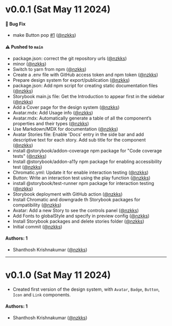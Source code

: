 # v0.0.1 (Sat May 11 2024)

#### 🐛 Bug Fix

- make Button pop [#1](https://github.com/nzkks/react-storybook-design-system/pull/1) ([@nzkks](https://github.com/nzkks))

#### ⚠️ Pushed to `main`

- package.json: correct the git repository urls ([@nzkks](https://github.com/nzkks))
- minor ([@nzkks](https://github.com/nzkks))
- Switch to yarn from npm ([@nzkks](https://github.com/nzkks))
- Create a .env file with GitHub access token and npm token ([@nzkks](https://github.com/nzkks))
- Prepare design system for export/publication ([@nzkks](https://github.com/nzkks))
- package.json: Add npm script for creating static documentation files ([@nzkks](https://github.com/nzkks))
- Storybook main.js file: Get the Introduction to appear first in the sidebar ([@nzkks](https://github.com/nzkks))
- Add a Cover page for the design system ([@nzkks](https://github.com/nzkks))
- Avatar.mdx: Add Usage info ([@nzkks](https://github.com/nzkks))
- Avatar.mdx: Automatically generate a table of all the component’s properties and their types ([@nzkks](https://github.com/nzkks))
- Use Markdown/MDX for documentation ([@nzkks](https://github.com/nzkks))
- Avatar Stories file: Enable 'Docs' entry in the side bar and add descriptive text for each story. Add sub title for the component ([@nzkks](https://github.com/nzkks))
- install @storybook/addon-coverage npm package for "Code coverage tests" ([@nzkks](https://github.com/nzkks))
- Install @storybook/addon-a11y npm package for enabling accessibility test ([@nzkks](https://github.com/nzkks))
- Chromatic.yml: Update it for enable interaction testing ([@nzkks](https://github.com/nzkks))
- Button: Write an interaction test using the play function ([@nzkks](https://github.com/nzkks))
- install @storybook/test-runner npm package for interaction testing ([@nzkks](https://github.com/nzkks))
- Storybook deployment with GitHub action ([@nzkks](https://github.com/nzkks))
- Install Chromatic and downgrade th Storybook packages for compatibility ([@nzkks](https://github.com/nzkks))
- Avatar: Add a new Story to see the controls panel ([@nzkks](https://github.com/nzkks))
- Add Fonts to globalStyle and specify in preview config ([@nzkks](https://github.com/nzkks))
- Install Storybook packages and delete stories folder ([@nzkks](https://github.com/nzkks))
- Initial commit ([@nzkks](https://github.com/nzkks))

#### Authors: 1

- Shanthosh Krishnakumar ([@nzkks](https://github.com/nzkks))

---

# v0.1.0 (Sat May 11 2024)

- Created first version of the design system, with `Avatar`, `Badge`, `Button`, `Icon` and `Link` components.

#### Authors: 1

- Shanthosh Krishnakumar ([@nzkks](https://github.com/nzkks))
